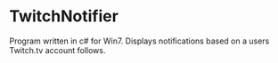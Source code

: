 # TwitchNotifier
Program written in c# for Win7. Displays notifications based on a users Twitch.tv account follows.
